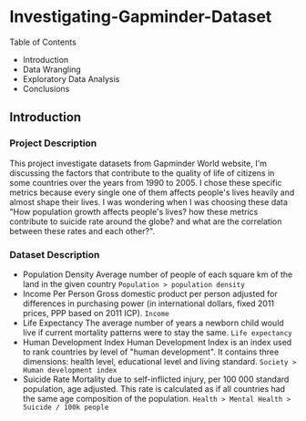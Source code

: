 # Investigating-Gapminder-Dataset

Table of Contents
- Introduction
- Data Wrangling
- Exploratory Data Analysis
- Conclusions

## Introduction

### Project Description
This project investigate datasets from Gapminder World website, I'm discussing the factors that contribute to the quality of life of citizens in some countries over the years from 1990 to 2005. I chose these specific metrics because every single one of them affects people's lives heavily and almost shape their lives. I was wondering when I was choosing these data "How population growth affects people's lives? how these metrics contribute to suicide rate around the globe? and what are the correlation between these rates and each other?".

### Dataset Description
- Population Density Average number of people of each square km of the land in the given country `Population > population density`
- Income Per Person Gross domestic product per person adjusted for differences in purchasing power (in international dollars, fixed 2011 prices, PPP based on 2011 ICP). `Income`
- Life Expectancy The average number of years a newborn child would live if current mortality patterns were to stay the same. `Life expectancy`
- Human Development Index Human Development Index is an index used to rank countries by level of "human development". It contains three dimensions: health level, educational level and living standard. `Society > Human development index`
- Suicide Rate Mortality due to self-inflicted injury, per 100 000 standard population, age adjusted. This rate is calculated as if all countries had the same age composition of the population. `Health > Mental Health > Suicide / 100k people`
